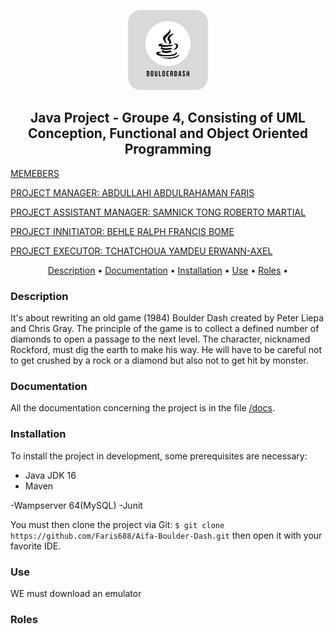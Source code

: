 <p align="center"><img src="docs/logo.png" height="128" alt="Boulderdash" style="border-radius: 20px"></p>
<h2 align="center"> Java Project - Groupe 4, Consisting of UML Conception, Functional and Object Oriented Programming</h2>
 <a href="#members"><p align="Left">MEMEBERS</p>
<p align="Left">
  PROJECT MANAGER: ABDULLAHI ABDULRAHAMAN FARIS
  
  <br>
</p>


<p align="Left">
  PROJECT ASSISTANT MANAGER: SAMNICK TONG ROBERTO MARTIAL
  
  <br>
</p>

<p align="Left">
  PROJECT INNITIATOR: BEHLE RALPH FRANCIS BOME 
  
  <br>
</p>

<p align="Left">
  PROJECT EXECUTOR: TCHATCHOUA YAMDEU ERWANN-AXEL
  
  <br>
</p>
</a> 

<p align="center">
  <a href="#description">Description</a> •
  <a href="#documentation">Documentation</a> •
  <a href="#installation">Installation</a> •
  <a href="#use">Use</a> •
  <a href="#roles">Roles</a> •
</p>


### Description
It's about rewriting an old game (1984) Boulder Dash created by Peter Liepa and Chris Gray.
The principle of the game is to collect a defined number of diamonds to open a passage to the next level. The character, nicknamed Rockford, must dig the earth to make his way. He will have to be careful not to get crushed by a rock or a diamond but also not to get hit by monster.

### Documentation
All the documentation concerning the project is in the file [/docs](/docs).

### Installation
To install the project in development, some prerequisites are necessary:
- Java JDK 16
- Maven

-Wampserver 64(MySQL)
-Junit

You must then clone the project via Git: `$ git clone https://github.com/Faris688/Aifa-Boulder-Dash.git` then open it with your favorite IDE.

### Use
WE must download an emulator

### Roles 

